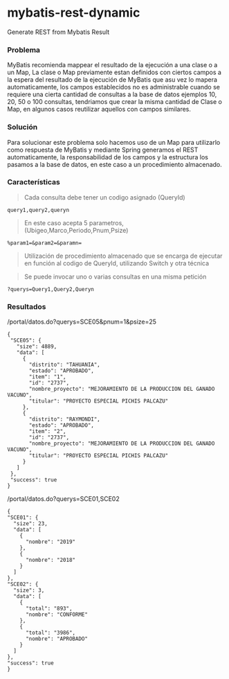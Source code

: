 # mybatis-rest-dynamic
Generate REST from Mybatis Result

### Problema

MyBatis recomienda mappear el resultado de la ejecución a una clase o a un Map, La clase o Map previamente estan definidos con ciertos campos a la espera del resultado de la ejecución de MyBatis que asu vez lo mapera automaticamente, los campos establecidos no es administrable cuando se requiere una cierta cantidad de consultas a la base de datos ejemplos 10, 20, 50 o 100 consultas, tendriamos que crear la misma cantidad de Clase o Map, en algunos casos reutilizar aquellos con campos similares.

### Solución

Para solucionar este problema solo hacemos uso de un Map para utilizarlo como respuesta de MyBatis y mediante Spring generamos el REST automaticamente, la responsabilidad de los campos y la estructura los pasamos a la base de datos, en este caso a un procedimiento almacenado.

### Características

> Cada consulta debe tener un codigo asignado (QueryId)
 ```
 query1,query2,queryn
  ```
> En este caso acepta 5 parametros, (Ubigeo,Marco,Periodo,Pnum,Psize)
 ```
 %param1=&param2=&paramn=
  ```
> Utilización de procedimiento almacenado que se encarga de ejecutar en función al codigo de QueryId, utilizando Switch y otra técnica

> Se puede invocar uno o varias consultas en una misma petición
 ```
 ?querys=Query1,Query2,Queryn
  ```

### Resultados
 /portal/datos.do?querys=SCE05&pnum=1&psize=25
 ```
{
  "SCE05": {
    "size": 4889,
    "data": [
      {
        "distrito": "TAHUANIA",
        "estado": "APROBADO",
        "item": "1",
        "id": "2737",
        "nombre_proyecto": "MEJORAMIENTO DE LA PRODUCCION DEL GANADO VACUNO",
        "titular": "PROYECTO ESPECIAL PICHIS PALCAZU"
      },
      {
        "distrito": "RAYMONDI",
        "estado": "APROBADO",
        "item": "2",
        "id": "2737",
        "nombre_proyecto": "MEJORAMIENTO DE LA PRODUCCION DEL GANADO VACUNO",
        "titular": "PROYECTO ESPECIAL PICHIS PALCAZU"
      }
    ]
  },
  "success": true
}
 ```
 /portal/datos.do?querys=SCE01,SCE02
  ```
 {
  "SCE01": {
    "size": 23,
    "data": [
      {
        "nombre": "2019"
      },
      {
        "nombre": "2018"
      }
    ]
  },
  "SCE02": {
    "size": 3,
    "data": [
      {
        "total": "893",
        "nombre": "CONFORME"
      },
      {
        "total": "3986",
        "nombre": "APROBADO"
      }
    ]
  },
  "success": true
}
  ```
